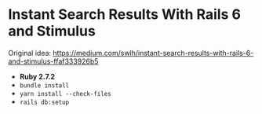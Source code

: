 # Instant Search Results With Rails 6 and Stimulus

Original idea: https://medium.com/swlh/instant-search-results-with-rails-6-and-stimulus-ffaf333926b5

- **Ruby 2.7.2**
- `bundle install`
- `yarn install --check-files`
- `rails db:setup`
